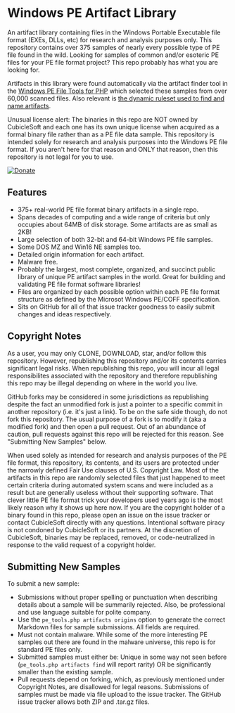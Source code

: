 Windows PE Artifact Library
===========================

An artifact library containing files in the Windows Portable Executable file format (EXEs, DLLs, etc) for research and analysis purposes only.  This repository contains over 375 samples of nearly every possible type of PE file found in the wild.  Looking for samples of common and/or esoteric PE files for your PE file format project?  This repo probably has what you are looking for.

Artifacts in this library were found automatically via the artifact finder tool in the [Windows PE File Tools for PHP](https://github.com/cubiclesoft/php-winpefile) which selected these samples from over 60,000 scanned files.  Also relevant is [the dynamic ruleset used to find and name artifacts](https://github.com/cubiclesoft/php-winpefile/blob/master/support/artifact_rules.php).

Unusual license alert:  The binaries in this repo are NOT owned by CubicleSoft and each one has its own unique license when acquired as a formal binary file rather than as a PE file data sample.  This repository is intended solely for research and analysis purposes into the Windows PE file format.  If you aren't here for that reason and ONLY that reason, then this repository is not legal for you to use.

[![Donate](https://cubiclesoft.com/res/donate-shield.png)](https://cubiclesoft.com/donate/)

Features
--------

* 375+ real-world PE file format binary artifacts in a single repo.
* Spans decades of computing and a wide range of criteria but only occupies about 64MB of disk storage.  Some artifacts are as small as 2KB!
* Large selection of both 32-bit and 64-bit Windows PE file samples.
* Some DOS MZ and Win16 NE samples too.
* Detailed origin information for each artifact.
* Malware free.
* Probably the largest, most complete, organized, and succinct public library of unique PE artifact samples in the world.  Great for building and validating PE file format software libraries!
* Files are organized by each possible option within each PE file format structure as defined by the Microsot Windows PE/COFF specification.
* Sits on GitHub for all of that issue tracker goodness to easily submit changes and ideas respectively.

Copyright Notes
---------------

As a user, you may only CLONE, DOWNLOAD, star, and/or follow this repository.  However, republishing this repository and/or its contents carries significant legal risks.  When republishing this repo, you will incur all legal responsibilites associated with the repository and therefore republishing this repo may be illegal depending on where in the world you live.

GitHub forks may be considered in some jurisdictions as republishing despite the fact an unmodified fork is just a pointer to a specific commit in another repository (i.e. it's just a link).  To be on the safe side though, do not fork this repository.  The usual purpose of a fork is to modify it (aka a modified fork) and then open a pull request.  Out of an abundance of caution, pull requests against this repo will be rejected for this reason.  See "Submitting New Samples" below.

When used solely as intended for research and analysis purposes of the PE file format, this repository, its contents, and its users are protected under the narrowly defined Fair Use clauses of U.S. Copyright Law.  Most of the artifacts in this repo are randomly selected files that just happened to meet certain criteria during automated system scans and were included as a result but are generally useless without their supporting software.  That clever little PE file format trick your developers used years ago is the most likely reason why it shows up here now.  If you are the copyright holder of a binary found in this repo, please open an issue on the issue tracker or contact CubicleSoft directly with any questions.  Intentional software piracy is not condoned by CubicleSoft or its partners.  At the discretion of CubicleSoft, binaries may be replaced, removed, or code-neutralized in response to the valid request of a copyright holder.

Submitting New Samples
----------------------

To submit a new sample:

* Submissions without proper spelling or punctuation when describing details about a sample will be summarily rejected.  Also, be professional and use language suitable for polite company.
* Use the `pe_tools.php artifacts origins` option to generate the correct Markdown files for sample submissions.  All fields are required.
* Must not contain malware.  While some of the more interesting PE samples out there are found in the malware universe, this repo is for standard PE files only.
* Submitted samples must either be:  Unique in some way not seen before (`pe_tools.php artifacts find` will report rarity) OR be significantly smaller than the existing sample.
* Pull requests depend on forking, which, as previously mentioned under Copyright Notes, are disallowed for legal reasons.  Submissions of samples must be made via file upload to the issue tracker.  The GitHub issue tracker allows both ZIP and .tar.gz files.

